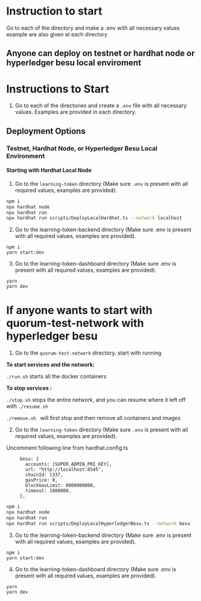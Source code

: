 # Instruction to start

Go to each of the directory and make a .env with all necessary values example are also given at each directory

## Anyone can deploy on testnet or hardhat node or hyperledger besu local enviroment

# Instructions to Start

1. Go to each of the directories and create a `.env` file with all necessary values. Examples are provided in each directory.

## Deployment Options

### Testnet, Hardhat Node, or Hyperledger Besu Local Environment

#### Starting with Hardhat Local Node

1. Go to the `learning-token` directory (Make sure `.env` is present with all required values, examples are provided).

```bash
npm i
npx hardhat node
npx hardhat run
npx hardhat run scripts/DeployLocalHardhat.ts --network localhost
```

2. Go to the learning-token-backend directory (Make sure .env is present with all required values, examples are provided).

```
npm i
yarn start:dev
```

3. Go to the learning-token-dashboard directory (Make sure .env is present with all required values, examples are provided).

```
yarn
yarn dev
```

# If anyone wants to start with quorum-test-network with hyperledger besu

1. Go to the `quorum-test-network` directory. start with running

**To start services and the network:**

`./run.sh` starts all the docker containers

**To stop services :**

`./stop.sh` stops the entire network, and you can resume where it left off with `./resume.sh`

`./remove.sh ` will first stop and then remove all containers and images

2. Go to the `learning-token` directory (Make sure `.env` is present with all required values, examples are provided).

Uncomment following line from hardhat.config.ts

```
     besu: {
       accounts: [SUPER_ADMIN_PRI_KEY],
       url: "http://localhost:8545",
       chainId: 1337,
       gasPrice: 0,
       blockGasLimit: 8000000000,
       timeout: 1800000,
     },
```

```bash
npm i
npx hardhat node
npx hardhat run
npx hardhat run scripts/DeployLocalHyperledgerBesu.ts --network besu
```

3. Go to the learning-token-backend directory (Make sure .env is present with all required values, examples are provided).

```
npm i
yarn start:dev
```

4. Go to the learning-token-dashboard directory (Make sure .env is present with all required values, examples are provided).

```
yarn
yarn dev
```
